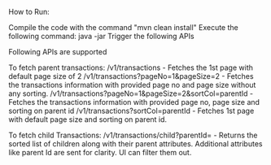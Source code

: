 How to Run:

Compile the code with the command "mvn clean install"
Execute the following command: java -jar
Trigger the following APIs


Following APIs are supported

To fetch parent transactions:
/v1/transactions - Fetches the 1st page with default page size of 2
/v1/transactions?pageNo=1&pageSize=2 - Fetches the transactions information with provided page no and page size without any sorting.
/v1/transactions?pageNo=1&pageSize=2&sortCol=parentId - Fetches the transactions information with provided page no, page size and sorting on parent id
/v1/transactions?sortCol=parentId - Fetches 1st page with default page size and sorting on parent id.

To fetch child Transactions:
/v1/transactions/child?parentId= - Returns the sorted list of children along with their parent attributes. Additional attributes like parent Id are sent for clarity. UI can filter them out.

